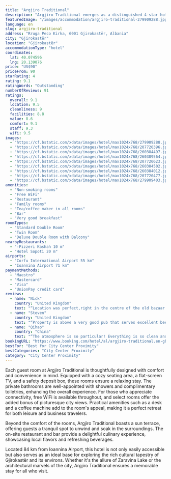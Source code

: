 ```yaml
---
title: "Argjiro Traditional"
description: "Argjiro Traditional emerges as a distinguished 4-star hotel in the historic heart of Gjirokastër, offering a unique blend of traditional charm and modern amenities."
featuredImage: "/images/accommodation/argjiro-traditional-279909288.jpg"
language: en
slug: argjiro-traditional
address: "Rruga Peco Kirka, 6001 Gjirokastër, Albania"
city: "Gjirokastër"
location: "Gjirokastër"
accommodationType: "hotel"
coordinates:
  lat: 40.074596
  lng: 20.139076
price: "US$90"
priceFrom: 90
starRating: 4
rating: 9.1
ratingWords: "Outstanding"
numberOfReviews: 91
ratings:
  overall: 9.1
  location: 9.5
  cleanliness: 9
  facilities: 8.8
  value: 8.6
  comfort: 9.1
  staff: 9.3
  wifi: 9.5
images:
  - "https://cf.bstatic.com/xdata/images/hotel/max1024x768/279909288.jpg?k=9d5f553308660f2fe1728ac23b158b88d0231f037b1c86070af97b298b237883&o=&hp=1"
  - "https://cf.bstatic.com/xdata/images/hotel/max1024x768/207720396.jpg?k=aa970ca886bfe2d176a47438a337f68bcdc9267b45ff819c04d6be4c77aa4fb3&o=&hp=1"
  - "https://cf.bstatic.com/xdata/images/hotel/max1024x768/260384497.jpg?k=19a247313dd3346444c3cdc5c04e450c855b2d15ec441a426628f360f2543bb5&o=&hp=1"
  - "https://cf.bstatic.com/xdata/images/hotel/max1024x768/260389564.jpg?k=7744479b8169a974d3d8216f4d2dc6eff8aa4bc916b8ae9b30071c3c4462f53c&o=&hp=1"
  - "https://cf.bstatic.com/xdata/images/hotel/max1024x768/207720623.jpg?k=4f5872b16ba329e7a77ce44bb27bdc904bff3f56b9e42b788f88591fe95d95ba&o=&hp=1"
  - "https://cf.bstatic.com/xdata/images/hotel/max1024x768/260384502.jpg?k=6bcda09c52d9eeabbfc10c01e11589b695cb75eb34b64f998dde03ec6af054e3&o=&hp=1"
  - "https://cf.bstatic.com/xdata/images/hotel/max1024x768/260384012.jpg?k=2452e0fcef48ec508272dd08f0810a932c3c75a816ac34eda7a137b049494513&o=&hp=1"
  - "https://cf.bstatic.com/xdata/images/hotel/max1024x768/207720477.jpg?k=b5ebf49758805aeed70fe0e5c33613150bf17691e5c5f559a267b62f1df93777&o=&hp=1"
  - "https://cf.bstatic.com/xdata/images/hotel/max1024x768/279909403.jpg?k=6a0913c2bd416748938389b6724d711871700197e8cd7f0a797ae23002b21656&o=&hp=1"
amenities:
  - "Non-smoking rooms"
  - "Free WiFi"
  - "Restaurant"
  - "Family rooms"
  - "Tea/coffee maker in all rooms"
  - "Bar"
  - "Very good breakfast"
roomTypes:
  - "Standard Double Room"
  - "Twin Room"
  - "Deluxe Double Room with Balcony"
nearbyRestaurants:
  - "-Pizzeri Kashah 10 m"
  - "Hotel Sopoti 20 m"
airports:
  - "Corfu International Airport 55 km"
  - "Ioannina Airport 71 km"
paymentMethods:
  - "Maestro"
  - "Mastercard"
  - "Visa"
  - "UnionPay credit card"
reviews:
  - name: "Nick"
    country: "United Kingdom"
    text: "“Location was perfect,right in the centre of the old bazaar.ottaman style room was beatiful.staff were exceptionaly friendly & helpful.”"
  - name: "Steven"
    country: "United Kingdom"
    text: "“Property is above a very good pub that serves excellent beer and good food”"
  - name: "Qihao"
    country: "China"
    text: "“The atmosphere is so particular! Everything is so clean and well-served! Especially the owner of the hotel, he is really kind and generous to us!”"
bookingURL: "https://www.booking.com/hotel/al/argjiro-traditional.en-gb.html?aid=8035640"
bestFor: "Best for City Center Proximity"
bestCategories: "City Center Proximity"
category: "City Center Proximity"
---
```


Each guest room at Argjiro Traditional is thoughtfully designed with comfort and convenience in mind. Equipped with a cozy seating area, a flat-screen TV, and a safety deposit box, these rooms ensure a relaxing stay. The private bathrooms are well-appointed with showers and complimentary toiletries, enhancing the overall experience. For those who appreciate connectivity, free WiFi is available throughout, and select rooms offer the added bonus of picturesque city views. Practical amenities such as a desk and a coffee machine add to the room's appeal, making it a perfect retreat for both leisure and business travelers.

Beyond the comfort of the rooms, Argjiro Traditional boasts a sun terrace, offering guests a tranquil spot to unwind and soak in the surroundings. The on-site restaurant and bar provide a delightful culinary experience, showcasing local flavors and refreshing beverages.

Located 84 km from Ioannina Airport, this hotel is not only easily accessible but also serves as an ideal base for exploring the rich cultural tapestry of Gjirokastër and its environs. Whether it's the allure of Zaravina Lake or the architectural marvels of the city, Argjiro Traditional ensures a memorable stay for all who visit.